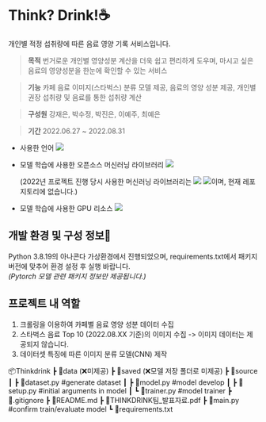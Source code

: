 # Think? Drink!☕️
개인별 적정 섭취량에 따른 음료 영양 기록 서비스입니다.

> **목적** 번거로운 개인별 영양성분 계산을 더욱 쉽고 편리하게 도우며, 마시고 싶은 음료의 영양성분을 한눈에 확인할 수 있는 서비스

> **기능** 카페 음료 이미지(스타벅스) 분류 모델 제공, 음료의 영양 성분 제공, 개인별 권장 섭취량 및 음료를 통한 섭취량 계산

> **구성원** 강재은, 박수정, 박진은, 이예주, 최예은

> **기간** 2022.06.27 ~ 2022.08.31  
* 사용한 언어 <img src="https://img.shields.io/badge/Python-3776AB?style=for-the-badge&logo=Python&logoColor=white">
* 모델 학습에 사용한 오픈소스 머신러닝 라이브러리 <img src="https://img.shields.io/badge/Pytorch-EE4C2C?style=for-the-badge&logo=Pytorch&logoColor=white">

  (2022년 프로젝트 진행 당시 사용한 머신러닝 라이브러리는 <img src="https://img.shields.io/badge/Keras-D00000?style=for-the-badge&logo=Keras&logoColor=white"> <img src="https://img.shields.io/badge/TensorFlow-FF6F00?style=for-the-badge&logo=TensorFlow&logoColor=white">이며, 현재 레포지토리에 없습니다.)
* 모델 학습에 사용한 GPU 리소스 <img src="https://img.shields.io/badge/Google Colab-F9AB00?style=for-the-badge&logo=Google Colab&logoColor=white">

## 개발 환경 및 구성 정보🔧
Python 3.8.19의 아나콘다 가상환경에서 진행되었으며, requirements.txt에서 패키지 버전에 맞추어 환경 설정 후 실행 바랍니다.  
_(Pytorch 모델 관련 패키지 정보만 제공됩니다.)_

## 프로젝트 내 역할
1. 크롤링을 이용하여 카페별 음료 영양 성분 데이터 수집
2. 스타벅스 음료 Top 10 (2022.08.XX 기준)의 이미지 수집 -> 이미지 데이터는 제공되지 않습니다.
3. 데이터셋 특징에 따른 이미지 분류 모델(CNN) 제작

📦Thinkdrink
 ┣ 📂data (❌미제공)
 ┣ 📂saved (❌모델 저장 폴더로 미제공)
 ┣ 📂source
 ┃ ┣ 📜dataset.py   #generate dataset
 ┃ ┣ 📜model.py   #model develop
 ┃ ┣ 📜setup.py   #initial arguments in model
 ┃ ┗ 📜trainer.py   #model trainer
 ┣ 📜.gitignore
 ┣ 📜README.md
 ┣ 📜THINKDRINK팀_발표자료.pdf
 ┣ 📜main.py   #confirm train/evaluate model
 ┗ 📜requirements.txt